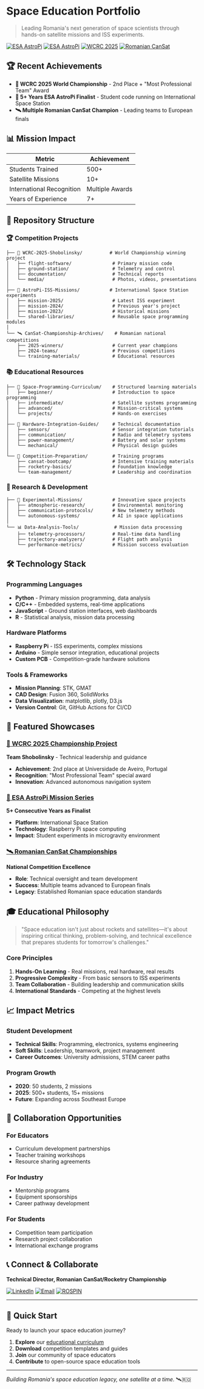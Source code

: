 # Space Education Portfolio

> Leading Romania's next generation of space scientists through hands-on satellite missions and ISS experiments.

[![ESA AstroPi](https://img.shields.io/badge/ESA-AstroPi%20Finalist%202021-blue)](https://www.esa.int/Education/AstroPI/The_winners_of_the_European_Astro_Pi_Challenge_Mission_Space_Lab_2020-21)
[![ESA AstroPi](https://img.shields.io/badge/ESA-AstroPi%20Finalist%202023-blue)](https://www.esa.int/Education/AstroPI/Astro_Pi_Mission_Space_Lab_2022_23_The_results)
[![WCRC 2025](https://img.shields.io/badge/WCRC%202025-2nd%20Place-gold)](https://wcrc.info/)
[![Romanian CanSat](https://img.shields.io/badge/Romanian-CanSat%20Champion-red)](https://rospin.ro/)

## 🏆 Recent Achievements

- **🥈 WCRC 2025 World Championship** - 2nd Place + "Most Professional Team" Award
- **🚀 5+ Years ESA AstroPi Finalist** - Student code running on International Space Station
- **🛰️ Multiple Romanian CanSat Champion** - Leading teams to European finals

## 📊 Mission Impact

| Metric | Achievement |
|--------|-------------|
| Students Trained | 500+ |
| Satellite Missions | 10+ |
| International Recognition | Multiple Awards |
| Years of Experience | 7+ |

## 📁 Repository Structure

### 🏆 Competition Projects
```
├── 🥈 WCRC-2025-Shobolinsky/          # World Championship winning project
│   ├── flight-software/               # Primary mission code
│   ├── ground-station/                # Telemetry and control
│   ├── documentation/                 # Technical reports
│   └── media/                         # Photos, videos, presentations
│
├── 🚀 AstroPi-ISS-Missions/           # International Space Station experiments
│   ├── mission-2025/                  # Latest ISS experiment
│   ├── mission-2024/                  # Previous year's project
│   ├── mission-2023/                  # Historical missions
│   └── shared-libraries/              # Reusable space programming modules
│
└── 🛰️ CanSat-Championship-Archives/    # Romanian national competitions
    ├── 2025-winners/                  # Current year champions
    ├── 2024-teams/                    # Previous competitions
    └── training-materials/            # Educational resources
```

### 📚 Educational Resources
```
├── 📖 Space-Programming-Curriculum/    # Structured learning materials
│   ├── beginner/                      # Introduction to space programming
│   ├── intermediate/                  # Satellite systems programming
│   ├── advanced/                      # Mission-critical systems
│   └── projects/                      # Hands-on exercises
│
├── 🔧 Hardware-Integration-Guides/     # Technical documentation
│   ├── sensors/                       # Sensor integration tutorials
│   ├── communication/                 # Radio and telemetry systems
│   ├── power-management/              # Battery and solar systems
│   └── mechanical/                    # Physical design guides
│
└── 🏁 Competition-Preparation/         # Training programs
    ├── cansat-bootcamp/               # Intensive training materials
    ├── rocketry-basics/               # Foundation knowledge
    └── team-management/               # Leadership and coordination
```

### 🔬 Research & Development
```
├── 🧪 Experimental-Missions/           # Innovative space projects
│   ├── atmospheric-research/          # Environmental monitoring
│   ├── communication-protocols/       # New telemetry methods
│   └── autonomous-systems/            # AI in space applications
│
└── 📊 Data-Analysis-Tools/             # Mission data processing
    ├── telemetry-processors/          # Real-time data handling
    ├── trajectory-analyzers/          # Flight path analysis
    └── performance-metrics/           # Mission success evaluation
```

## 🛠️ Technology Stack

### Programming Languages
- **Python** - Primary mission programming, data analysis
- **C/C++** - Embedded systems, real-time applications
- **JavaScript** - Ground station interfaces, web dashboards
- **R** - Statistical analysis, mission data processing

### Hardware Platforms
- **Raspberry Pi** - ISS experiments, complex missions
- **Arduino** - Simple sensor integration, educational projects
- **Custom PCB** - Competition-grade hardware solutions

### Tools & Frameworks
- **Mission Planning**: STK, GMAT
- **CAD Design**: Fusion 360, SolidWorks
- **Data Visualization**: matplotlib, plotly, D3.js
- **Version Control**: Git, GitHub Actions for CI/CD

## 🌟 Featured Showcases

### [🥈 WCRC 2025 Championship Project](./WCRC-2025-Shobolinsky)
**Team Shobolinsky** - Technical leadership and guidance
- **Achievement**: 2nd place at Universidade de Aveiro, Portugal
- **Recognition**: "Most Professional Team" special award
- **Innovation**: Advanced autonomous navigation system

### [🚀 ESA AstroPi Mission Series](./AstroPi-ISS-Missions)
**5+ Consecutive Years as Finalist**
- **Platform**: International Space Station
- **Technology**: Raspberry Pi space computing
- **Impact**: Student experiments in microgravity environment

### [🛰️ Romanian CanSat Championships](./CanSat-Championship-Archives)
**National Competition Excellence**
- **Role**: Technical oversight and team development
- **Success**: Multiple teams advanced to European finals
- **Legacy**: Established Romanian space education standards

## 🎓 Educational Philosophy

> "Space education isn't just about rockets and satellites—it's about inspiring critical thinking, problem-solving, and technical excellence that prepares students for tomorrow's challenges."

### Core Principles
1. **Hands-On Learning** - Real missions, real hardware, real results
2. **Progressive Complexity** - From basic sensors to ISS experiments
3. **Team Collaboration** - Building leadership and communication skills
4. **International Standards** - Competing at the highest levels

## 📈 Impact Metrics

### Student Development
- **Technical Skills**: Programming, electronics, systems engineering
- **Soft Skills**: Leadership, teamwork, project management
- **Career Outcomes**: University admissions, STEM career paths

### Program Growth
- **2020**: 50 students, 2 missions
- **2025**: 500+ students, 15+ missions
- **Future**: Expanding across Southeast Europe

## 🤝 Collaboration Opportunities

### For Educators
- Curriculum development partnerships
- Teacher training workshops
- Resource sharing agreements

### For Industry
- Mentorship programs
- Equipment sponsorships
- Career pathway development

### For Students
- Competition team participation
- Research project collaboration
- International exchange programs

## 📞 Connect & Collaborate

**Technical Director, Romanian CanSat/Rocketry Championship**

[![LinkedIn](https://img.shields.io/badge/LinkedIn-Connect-blue)](https://linkedin.com/in/derzse)
[![Email](https://img.shields.io/badge/Email-Contact-red)](mailto:derzse@gmail.com)
[![ROSPIN](https://img.shields.io/badge/ROSPIN-Official-green)](https://rospin.ro/)

---

## 🚀 Quick Start

Ready to launch your space education journey?

1. **Explore** our [educational curriculum](./Space-Programming-Curriculum)
2. **Download** competition templates and guides
3. **Join** our community of space educators
4. **Contribute** to open-source space education tools

---

*Building Romania's space education legacy, one satellite at a time.* 🛰️🇷🇴
